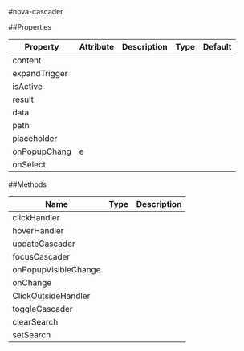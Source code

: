 #nova-cascader

##Properties

|Property|Attribute|Description|Type|Default|
|--------|---------|-----------|----|-------|
|content|
|expandTrigger|
|isActive|
|result|
|data|
|path|
|placeholder|
|onPopupChang|e
|onSelect|


##Methods

|Name|Type|Description|
|----|----|-----------|
|clickHandler|
|hoverHandler|
|updateCascader|
|focusCascader|
|onPopupVisibleChange|
|onChange|
|ClickOutsideHandler|
|toggleCascader|
|clearSearch|
|setSearch|